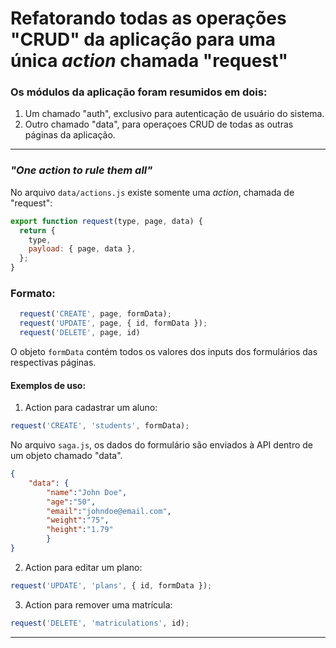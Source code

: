 #   Refatorando todas as operações "CRUD" da aplicação para uma única *action* chamada "request"

###   Os módulos da aplicação foram resumidos em dois:
1) Um chamado "auth", exclusivo para autenticação de usuário do sistema.
2) Outro chamado "data", para operaçoes CRUD de todas as outras páginas da aplicação.

------------

### *"One action to rule them all"*
No arquivo `data/actions.js` existe somente uma *action*, chamada de "request":
```javascript
export function request(type, page, data) {
  return {
    type,
    payload: { page, data },
  };
}
```
### Formato:
```javascript
  request('CREATE', page, formData);
  request('UPDATE', page, { id, formData });
  request('DELETE', page, id)
```

  O objeto `formData` contém todos os valores dos inputs dos formulários das respectivas páginas.

####   Exemplos de uso:
1) Action para cadastrar um aluno:
```javascript
request('CREATE', 'students', formData);
```
No arquivo `saga.js`, os dados do formulário são enviados à API dentro de um objeto chamado "data".

```json
{ 
	"data": {
		"name":"John Doe", 
		"age":"50", 
		"email":"johndoe@email.com", 
		"weight":"75", 
		"height":"1.79"
		}
}
```


2) Action para editar um plano: 
```javascript
request('UPDATE', 'plans', { id, formData });
```

3) Action para remover uma matrícula: 
```javascript
request('DELETE', 'matriculations', id);
```

------------

